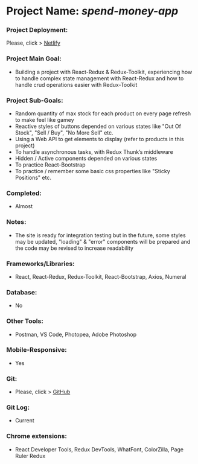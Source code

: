 
# Project Name: *spend-money-app*

### Project Deployment:
Please, click > [Netlify](https://spend-money-app-barisd.netlify.app/)
### Project Main Goal: 
- Building a project with React-Redux &  Redux-Toolkit, experiencing how to handle complex state management with React-Redux and how to handle crud operations easier with Redux-Toolkit
### Project Sub-Goals:
- Random quantity of max stock for each product on every page refresh to make feel like gamey 
- Reactive styles of buttons depended on various states like "Out Of Stock", "Sell / Buy", "No More Sell" etc.
- Using a Web API to get elements to display (refer to products in this project)
- To handle asynchronous tasks, with Redux Thunk’s middleware
- Hidden / Active components depended on various states
- To practice React-Bootstrap
- To practice / remember some basic css properties like "Sticky Positions" etc. 
### Completed: 
- Almost
### Notes:
- The site is ready for integration testing but in the future, some styles may be updated, "loading" & "error" components will be prepared and the code may be revised to increase readability        
### Frameworks/Libraries:
- React, React-Redux, Redux-Toolkit, React-Bootstrap, Axios, Numeral
### Database:
- No
### Other Tools:
- Postman, VS Code, Photopea, Adobe Photoshop
### Mobile-Responsive:
- Yes
### Git:
- Please, click > [GitHub](https://github.com/BarisGc/spend-money-app)
### Git Log:
- Current
### Chrome extensions:
- React Developer Tools, Redux DevTools, WhatFont, ColorZilla, Page Ruler Redux




